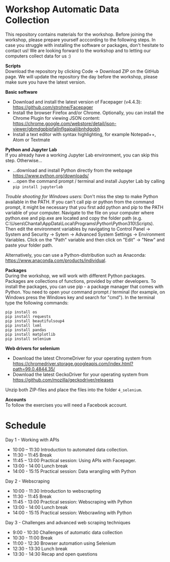 # Workshop Automatic Data Collection

This repository contains materials for the workshop. Before joining the workshop, please prepare yourself acccording to the following steps. In case you struggle with installing the software or packages, don't hesitate to contact us! We are looking forward to the workshop and to letting our computers collect data for us :)  


**Scripts**  
Download the repository by clicking Code -> Download ZIP on the GitHub page. We will update the repository the day before the workshop, please make sure you have the latest version.

**Basic software**
- Download and install the latest version of Facepager (v4.4.3): https://github.com/strohne/Facepager
- Install the browser Firefox and/or Chrome. Optionally, you can install the Chrome Plugin for viewing JSON content: https://chrome.google.com/webstore/detail/json-viewer/gbmdgpbipfallnflgajpaliibnhdgobh
- Install a text editor with syntax highlighting, for example Notepad++, Atom or Textmate

**Python and Jupyter Lab**  
If you already have a working Jupyter Lab environment, you can skip this step. Otherwise...

- ...download and install Python directly from the webpage https://www.python.org/downloads/ 
- ...open the command prompt / terminal and install Jupyter Lab by calling `pip install jupyterlab`

*Trouble shooting for Windows users:*  Don't miss the step to make Python available in the PATH. If you can't call pip or python from the command prompt, it might be necessary that you first add python and pip to the PATH variable of your computer. Navigate to the file on your computer where python.exe and pip.exe are located and copy the folder path (e.g. C:\Users\Chantal\AppData\Local\Programs\Python\Python310\Scripts). Then edit the environment variables by navigating to Control Panel -> System and Security -> Sytem -> Advanced System Settings -> Environment Variables. Click on the "Path" variable and then click on "Edit" -> "New" and paste your folder path.

Alternatively, you can use a Python-distribution such as Anaconda: https://www.anaconda.com/products/individual.

**Packages**  
During the workshop, we will work with different Python packages. Packages are collections of functions, provided by other developers. 
To install the packages, you can use pip - a package manager that comes with Python. 
You need to open your command prompt / terminal (for example, on Windows press the Windows key and search for "cmd"). In the terminal type the following commands: 

```
pip install os 
pip install requests 
pip install beautifulsoup4
pip install lxml
pip install pandas
pip install matplotlib
pip install selenium
```

**Web drivers for selenium**
- Download the latest ChromeDriver for your operating system from https://chromedriver.storage.googleapis.com/index.html?path=99.0.4844.35/
- Download the latest GeckoDriver for your operating system from https://github.com/mozilla/geckodriver/releases

Unzip both ZIP-files and place the files into the folder `4_selenium`.

         
**Accounts**  
To follow the exercises you will need a Facebook account.



# Schedule

Day 1 - Working with APIs
- 10:00 – 11:30 Introduction to automated data collection.
- 11:30 – 11:45 Break
- 11:45 – 13:00 Practical session: Using APIs with Facepager. 
- 13:00 - 14:00 Lunch break
- 14:00 - 15:15 Practical session: Data wrangling with Python

Day 2 - Webscraping
- 10:00 - 11:30 Introduction to webscrapting
- 11:30 - 11:45 Break
- 11:45 - 13:00 Practical session: Webscraping with Python
- 13:00 - 14:00 Lunch break
- 14:00 - 15:15 Practical session: Webcrawling with Python

Day 3 - Challenges and advanced web scraping techniques
- 9:00 - 10:30 Challenges of automatic data collection
- 10:30 - 11:00 Break
- 11:00 - 12:30 Browser automation using Selenium
- 12:30 - 13:30 Lunch break
- 13:30 - 14:30 Recap and open questions
